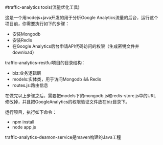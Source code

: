 #traffic-analytics tools(流量优化工具)

这是一个用nodejs+java开发的用于分析Google Analytics流量的后台，运行这个项目前，你需要执行如下的步骤：

*  安装Mongodb
*  安装Redis
*  在Google Analytics后台申请API代码访问的权限（生成密钥文件并download）


traffic-analytics-restful项目的目录结构：

*  biz:业务逻辑层
*  models:实体类，用于访问Mongodb && Redis
*  routes.js:路由信息


在做完以上步骤之后，需要把models下的mongodb.js和redis-store.js中的URL修改掉，并且把GoogleAnalytics的权限验证文件放在biz目录下。


运行项目，执行如下命令：

*  npm install
*  node app.js



traffic-analytics-deamon-service是maven构建的Java工程



















